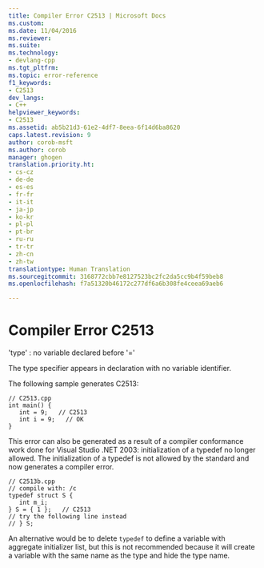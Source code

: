 ```yaml
---
title: Compiler Error C2513 | Microsoft Docs
ms.custom: 
ms.date: 11/04/2016
ms.reviewer: 
ms.suite: 
ms.technology:
- devlang-cpp
ms.tgt_pltfrm: 
ms.topic: error-reference
f1_keywords:
- C2513
dev_langs:
- C++
helpviewer_keywords:
- C2513
ms.assetid: ab5b21d3-61e2-4df7-8eea-6f14d6ba8620
caps.latest.revision: 9
author: corob-msft
ms.author: corob
manager: ghogen
translation.priority.ht:
- cs-cz
- de-de
- es-es
- fr-fr
- it-it
- ja-jp
- ko-kr
- pl-pl
- pt-br
- ru-ru
- tr-tr
- zh-cn
- zh-tw
translationtype: Human Translation
ms.sourcegitcommit: 3168772cbb7e8127523bc2fc2da5cc9b4f59beb8
ms.openlocfilehash: f7a51320b46172c277df6a6b308fe4ceea69aeb6

---
```

# Compiler Error C2513
'type' : no variable declared before '='  
  
 The type specifier appears in declaration with no variable identifier.  
  
 The following sample generates C2513:  
  
```  
// C2513.cpp  
int main() {  
   int = 9;   // C2513  
   int i = 9;   // OK  
}  
```  
  
 This error can also be generated as a result of a compiler conformance work done for Visual Studio .NET 2003: initialization of a typedef no longer allowed. The initialization of a typedef is not allowed by the standard and now generates a compiler error.  
  
```  
// C2513b.cpp  
// compile with: /c  
typedef struct S {  
   int m_i;  
} S = { 1 };   // C2513  
// try the following line instead  
// } S;  
```  
  
 An alternative would be to delete `typedef` to define a variable with aggregate initializer list, but this is not recommended because it will create a variable with the same name as the type and hide the type name.


<!--HONumber=Jan17_HO2-->


